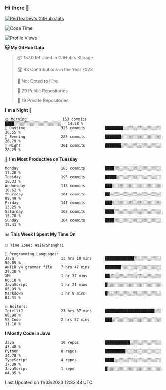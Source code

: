 ### Hi there 👋

<!--
**RedTeaDev/RedTeaDev** is a ✨ _special_ ✨ repository because its `README.md` (this file) appears on your GitHub profile.

Here are some ideas to get you started:

- 🔭 I’m currently working on ...
- 🌱 I’m currently learning ...
- 👯 I’m looking to collaborate on ...
- 🤔 I’m looking for help with ...
- 💬 Ask me about ...
- 📫 How to reach me: ...
- 😄 Pronouns: ...
- ⚡ Fun fact: ...
-->

<!--
[![wakatime](https://wakatime.com/badge/user/6b101ed0-04c0-4490-9283-eb61f2efff96.svg)](https://wakatime.com/@6b101ed0-04c0-4490-9283-eb61f2efff96)
!-->

[![RedTeaDev's GitHub stats](https://github-readme-stats.vercel.app/api?username=RedTeaDev)](https://github.com/anuraghazra/github-readme-stats)
<!--
[![willianrod's wakatime stats](https://github-readme-stats.vercel.app/api/wakatime?username=RedTeaDev)](https://github.com/anuraghazra/github-readme-stats)
!-->
<!--START_SECTION:waka-->
![Code Time](http://img.shields.io/badge/Code%20Time-1%2C264%20hrs%2051%20mins-blue)

![Profile Views](http://img.shields.io/badge/Profile%20Views-33-blue)

**🐱 My GitHub Data** 

> 📦 157.0 kB Used in GitHub's Storage 
 > 
> 🏆 83 Contributions in the Year 2023
 > 
> 🚫 Not Opted to Hire
 > 
> 📜 29 Public Repositories 
 > 
> 🔑 19 Private Repositories 
 > 
**I'm a Night 🦉** 

```text
🌞 Morning                153 commits         ████░░░░░░░░░░░░░░░░░░░░░   14.38 % 
🌆 Daytime                325 commits         ████████░░░░░░░░░░░░░░░░░   30.55 % 
🌃 Evening                285 commits         ███████░░░░░░░░░░░░░░░░░░   26.79 % 
🌙 Night                  301 commits         ███████░░░░░░░░░░░░░░░░░░   28.29 % 
```
📅 **I'm Most Productive on Tuesday** 

```text
Monday                   183 commits         ████░░░░░░░░░░░░░░░░░░░░░   17.20 % 
Tuesday                  195 commits         █████░░░░░░░░░░░░░░░░░░░░   18.33 % 
Wednesday                113 commits         ███░░░░░░░░░░░░░░░░░░░░░░   10.62 % 
Thursday                 101 commits         ██░░░░░░░░░░░░░░░░░░░░░░░   09.49 % 
Friday                   141 commits         ███░░░░░░░░░░░░░░░░░░░░░░   13.25 % 
Saturday                 167 commits         ████░░░░░░░░░░░░░░░░░░░░░   15.70 % 
Sunday                   164 commits         ████░░░░░░░░░░░░░░░░░░░░░   15.41 % 
```


📊 **This Week I Spent My Time On** 

```text
🕑︎ Time Zone: Asia/Shanghai

💬 Programming Languages: 
Java                     13 hrs 18 mins      █████████████░░░░░░░░░░░░   50.05 % 
ANTLR v4 grammar file    7 hrs 47 mins       ███████░░░░░░░░░░░░░░░░░░   29.30 % 
XML                      1 hr 37 mins        ██░░░░░░░░░░░░░░░░░░░░░░░   06.10 % 
JavaScript               1 hr 21 mins        █░░░░░░░░░░░░░░░░░░░░░░░░   05.09 % 
Markdown                 1 hr 8 mins         █░░░░░░░░░░░░░░░░░░░░░░░░   04.31 % 

🔥 Editors: 
IntelliJ                 23 hrs 37 mins      ██████████████████████░░░   88.90 % 
VS Code                  2 hrs 57 mins       ███░░░░░░░░░░░░░░░░░░░░░░   11.10 % 
```

**I Mostly Code in Java** 

```text
Java                     10 repos            ███████████░░░░░░░░░░░░░░   43.48 % 
Python                   8 repos             █████████░░░░░░░░░░░░░░░░   34.78 % 
TypeScript               4 repos             ████░░░░░░░░░░░░░░░░░░░░░   17.39 % 
JavaScript               1 repo              █░░░░░░░░░░░░░░░░░░░░░░░░   04.35 % 
```




 Last Updated on 11/03/2023 12:33:44 UTC
<!--END_SECTION:waka-->


